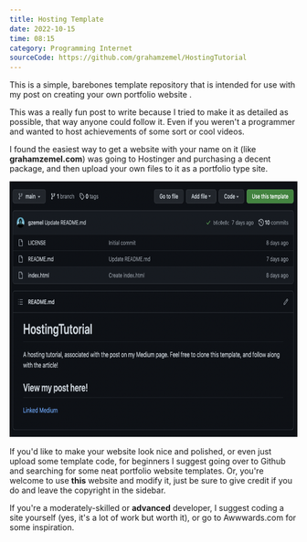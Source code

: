 ```yaml
---
title: Hosting Template
date: 2022-10-15
time: 08:15
category: Programming Internet 
sourceCode: https://github.com/grahamzemel/HostingTutorial
---
```

<script>  
import Link from '$lib/components/Link.svelte'
</script>
<div class="linkBtn">

This is a simple, barebones template repository that is intended for use with my post on <Link href='https://medium.com/the-gray-area/creating-a-personal-portfolio-website-an-in-depth-guide-for-beginners-7155a785bfb3'>creating your own portfolio website</Link> .

This was a really fun post to write because I tried to make it as detailed as possible, that way anyone could follow it. Even if you weren't a programmer and wanted to host achievements of some sort or cool videos.  

I found the easiest way to get a website with your name on it (like <strong>grahamzemel.com</strong>) was going to <Link href='https://hostinger.com?REFERRALCODE=1GRAHAM51'>Hostinger</Link> and purchasing a decent package, and then upload your own files to it as a portfolio type site. 

<img
     alt="Github hosting tutorial"
     loading="lazy"
     decoding="async"
     width="672"
     height="448"
     src="./github-hosting.png"
/>

If you'd like to make your website look nice and polished, or even just upload some template code, for beginners I suggest going over to <Link href='https://github.com/grahamzemel'>Github</Link> and searching for some neat portfolio website templates. Or, you're welcome to use <strong>this</strong> website and modify it, just be sure to give credit if you do and leave the copyright in the sidebar. 

If you're a moderately-skilled or <strong>advanced</strong> developer, I suggest coding a site yourself (yes, it's a lot of work but worth it), or go to <Link href='https://awwwards.com'>Awwwards.com</Link> for some inspiration.

</div>